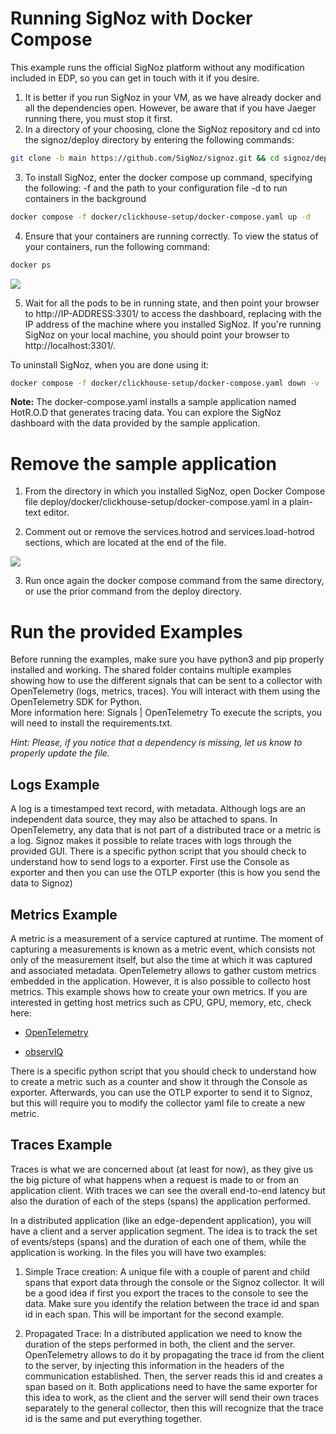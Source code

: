 # Running SigNoz with Docker Compose

This example runs the official SigNoz platform without any modification included in EDP, so you can get in touch with it if you desire.

1. It is better if you run SigNoz in your VM, as we have already docker and all the dependencies open. However, be aware that if you have Jaeger running there, you must stop it first.
2. In a directory of your choosing, clone the SigNoz repository and cd into the signoz/deploy directory by entering the following commands:
```bash
git clone -b main https://github.com/SigNoz/signoz.git && cd signoz/deploy/
```
3. To install SigNoz, enter the docker compose up command, specifying the following: -f and the path to your configuration file -d to run containers in the background

```bash
docker compose -f docker/clickhouse-setup/docker-compose.yaml up -d
```
4. Ensure that your containers are running correctly. To view the status of your containers, run the following command:

```bash
docker ps
```

![](img/Signoz-containers.png)


5. Wait for all the pods to be in running state, and then point your browser to http://IP-ADDRESS:3301/ to access the dashboard, replacing <IP-ADDRESS> with the IP address of the machine where you installed SigNoz. If you're running SigNoz on your local machine, you should point your browser to http://localhost:3301/.


To uninstall SigNoz, when you are done using it:

```bash
docker compose -f docker/clickhouse-setup/docker-compose.yaml down -v
```

__Note:__ The docker-compose.yaml installs a sample application named HotR.O.D that generates tracing data. You can explore the SigNoz dashboard with the data provided by the sample application.

# Remove the sample application

1.	From the directory in which you installed SigNoz, open Docker Compose file deploy/docker/clickhouse-setup/docker-compose.yaml in a plain-text editor.

2.	Comment out or remove the services.hotrod and services.load-hotrod sections, which are located at the end of the file.

![](img/delete-default-app.png)


3.	Run once again the docker compose command from the same directory, or use the prior command from the deploy directory.

# Run the provided Examples

Before running the examples, make sure you have python3 and pip properly installed and working.
The shared folder contains multiple examples showing how to use the different signals that can be sent to a collector with OpenTelemetry (logs, metrics, traces). You will interact with them using the OpenTelemetry SDK for Python.  
More information here: Signals | OpenTelemetry
To execute the scripts, you will need to install the requirements.txt. 

_Hint: Please, if you notice that a dependency is missing, let us know to properly update the file._


## Logs Example

A log is a timestamped text record, with metadata. Although logs are an independent data source, they may also be attached to spans. In OpenTelemetry, any data that is not part of a distributed trace or a metric is a log. Signoz makes it possible to relate traces with logs through the provided GUI.
There is a specific python script that you should check to understand how to send logs to a exporter. First use the Console as exporter and then you can use the OTLP exporter (this is how you send the data to Signoz)


## Metrics Example
A metric is a measurement of a service captured at runtime. The moment of capturing a measurements is known as a metric event, which consists not only of the measurement itself, but also the time at which it was captured and associated metadata. OpenTelemetry allows to gather custom metrics embedded in the application. However, it is also possible to collecto host metrics. This example shows how to create your own metrics. If you are interested in getting host metrics such as CPU, GPU, memory, etc, check here: 

- [OpenTelemetry](https://github.com/open-telemetry/opentelemetry-collector-contrib/blob/main/receiver/hostmetricsreceiver/README.md)

- [observIQ](https://observiq.com/blog/how-to-monitor-host-metrics-with-opentelemtry)

There is a specific python script that you should check to understand how to create a metric such as a counter and show it through the Console as exporter. Afterwards, you can use the OTLP exporter to send it to Signoz, but this will require you to modify the collector yaml file to create a new metric.


## Traces Example

Traces is what we are concerned about (at least for now), as they give us the big picture of what happens when a request is made to or from an application client. With traces we can see the overall end-to-end latency but also the duration of each of the steps (spans) the application performed.

In a distributed application (like an edge-dependent application), you will have a client and a server application segment. The idea is to track the set of events/steps (spans) and the duration of each one of them, while the application is working. In the files you will have two examples:
1.	Simple Trace creation: A unique file with a couple of parent and child spans that export data through the console or the Signoz collector. It will be a good idea if first you export the traces to the console to see the data. Make sure you identify the relation between the trace id and span id in each span. This will be important for the second example.

2.	Propagated Trace: In a distributed application we need to know the duration of the steps performed in both, the client and the server. OpenTelemetry allows to do it by propagating the trace id from the client to the server, by injecting this information in the headers of the communication established. Then, the server reads this id and creates a span based on it. Both applications need to have the same exporter for this idea to work, as the client and the server will send their own traces separately to the general collector, then this will recognize that the trace id is the same and put everything together.
